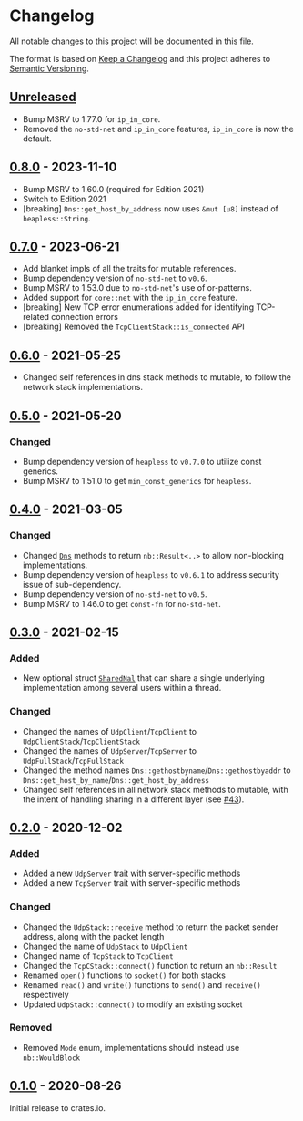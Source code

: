 # Changelog

All notable changes to this project will be documented in this file.

The format is based on [Keep a Changelog](http://keepachangelog.com/en/1.0.0/)
and this project adheres to [Semantic Versioning](http://semver.org/spec/v2.0.0.html).

## [Unreleased]

- Bump MSRV to 1.77.0 for `ip_in_core`.
- Removed the `no-std-net` and `ip_in_core` features, `ip_in_core` is now the default.

## [0.8.0] - 2023-11-10

- Bump MSRV to 1.60.0 (required for Edition 2021)
- Switch to Edition 2021
- [breaking] `Dns::get_host_by_address` now uses `&mut [u8]` instead of `heapless::String`.

## [0.7.0] - 2023-06-21

- Add blanket impls of all the traits for mutable references.
- Bump dependency version of `no-std-net` to `v0.6`.
- Bump MSRV to 1.53.0 due to `no-std-net`'s use of or-patterns.
- Added support for `core::net` with the `ip_in_core` feature.
- [breaking] New TCP error enumerations added for identifying TCP-related connection errors
- [breaking] Removed the `TcpClientStack::is_connected` API

## [0.6.0] - 2021-05-25

- Changed self references in dns stack methods to mutable, to follow the network stack implementations.

## [0.5.0] - 2021-05-20

### Changed

- Bump dependency version of `heapless` to `v0.7.0` to utilize const generics.
- Bump MSRV to 1.51.0 to get `min_const_generics` for `heapless`.

## [0.4.0] - 2021-03-05

### Changed

- Changed [`Dns`](./src/dns.rs) methods to return `nb::Result<..>` to allow non-blocking implementations.
- Bump dependency version of `heapless` to `v0.6.1` to address security issue of sub-dependency.
- Bump dependency version of `no-std-net` to `v0.5`.
- Bump MSRV to 1.46.0 to get `const-fn` for `no-std-net`.

## [0.3.0] - 2021-02-15

### Added

- New optional struct [`SharedNal`](./src/stack/share.rs) that can share a single underlying implementation among several users within a thread.

### Changed

- Changed the names of `UdpClient`/`TcpClient` to `UdpClientStack`/`TcpClientStack`
- Changed the names of `UdpServer`/`TcpServer` to `UdpFullStack`/`TcpFullStack`
- Changed the method names `Dns::gethostbyname`/`Dns::gethostbyaddr` to `Dns::get_host_by_name`/`Dns::get_host_by_address`
- Changed self references in all network stack methods to mutable, with the intent of handling sharing in a different layer (see [#43](https://github.com/rust-embedded-community/embedded-nal/issues/43)).

## [0.2.0] - 2020-12-02

### Added

- Added a new `UdpServer` trait with server-specific methods
- Added a new `TcpServer` trait with server-specific methods

### Changed

- Changed the `UdpStack::receive` method to return the packet sender address, along with the packet length
- Changed the name of `UdpStack` to `UdpClient`
- Changed name of `TcpStack` to `TcpClient`
- Changed the `TcpCStack::connect()` function to return an `nb::Result`
- Renamed `open()` functions to `socket()` for both stacks
- Renamed `read()` and `write()` functions to `send()` and `receive()` respectively
- Updated `UdpStack::connect()` to modify an existing socket

### Removed

- Removed `Mode` enum, implementations should instead use `nb::WouldBlock`

## [0.1.0] - 2020-08-26

Initial release to crates.io.

[Unreleased]: https://github.com/rust-embedded-community/embedded-nal/compare/v0.8.0...HEAD
[0.8.0]: https://github.com/rust-embedded-community/embedded-nal/compare/v0.7.0...v0.8.0
[0.7.0]: https://github.com/rust-embedded-community/embedded-nal/compare/v0.6.0...v0.7.0
[0.6.0]: https://github.com/rust-embedded-community/embedded-nal/compare/v0.5.0...v0.6.0
[0.5.0]: https://github.com/rust-embedded-community/embedded-nal/compare/v0.4.0...v0.5.0
[0.4.0]: https://github.com/rust-embedded-community/embedded-nal/compare/v0.3.0...v0.4.0
[0.3.0]: https://github.com/rust-embedded-community/embedded-nal/compare/v0.2.0...v0.3.0
[0.2.0]: https://github.com/rust-embedded-community/embedded-nal/compare/v0.1.0...v0.2.0
[0.1.0]: https://github.com/rust-embedded-community/embedded-nal/releases/tag/v0.1.0
